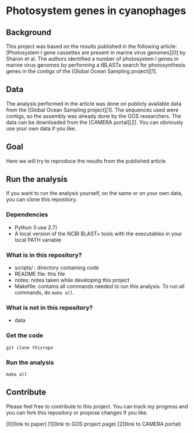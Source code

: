 # Photosystem genes in cyanophages

## Background

This project was based on the results published in the following article: [Photosystem I gene cassettes are present in marine virus genomes][0] by Sharon et al. The authors identified a number of photosystem I genes in marine virus genomes by performing a tBLASTx search for photosynthesis genes in the contigs of the [Global Ocean Sampling project][1].

## Data

The analysis performed in the article was done on publicly available data from the [Global Ocean Sampling project][1]. The sequences used were contigs, so the assembly was already done by the GOS researchers. The data can be downloaded from the [CAMERA portal][2]. You can obviously use your own data if you like.

## Goal

Here we will try to reproduce the results from the published article.

## Run the analysis

If you want to run the analysis yourself, on the same or on your own data, you can clone this repository.

### Dependencies

- Python (I use 2.7)
- A local version of the NCBI BLAST+ tools with the executables in your local PATH variable

### What is in this repository?

- scripts/ : directory containing code
- README file: this file
- notes: notes taken while developing this project
- Makefile: contains all commands needed to run this analysis. To run all commands, do `make all`.

### What is not in this repository?

- data

### Get the code

`git clone thisrepo`

### Run the analysis

`make all`

## Contribute

Please feel free to contribute to this project. You can track my progress and you can fork this repository or propose changes if you like.

[0](link to paper)
[1](link to GOS project page)
[2](link to CAMERA portal)
